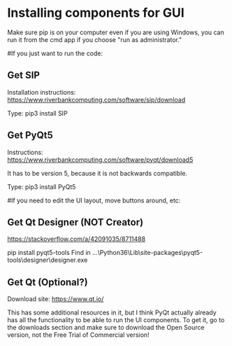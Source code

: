 # Installing components for GUI

Make sure pip is on your computer even if you are using Windows, you can run it from the cmd app if you choose "run as administrator."

#If you just want to run the code:

## Get SIP

Installation instructions: https://www.riverbankcomputing.com/software/sip/download

Type:
pip3 install SIP

## Get PyQt5

Instructions: https://www.riverbankcomputing.com/software/pyqt/download5

It has to be version 5, because it is not backwards compatible.

Type:
pip3 install PyQt5

#If you need to edit the UI layout, move buttons around, etc:

## Get Qt Designer (NOT Creator)

https://stackoverflow.com/a/42091035/8711488

pip install pyqt5-tools
Find in ...\Python36\Lib\site-packages\pyqt5-tools\designer\designer.exe


## Get Qt (Optional?)

Download site: https://www.qt.io/

This has some additional resources in it, but I think PyQt actually already has all the functionality to be able to run the UI components. To get it, go to the downloads section and make sure to download the Open Source version, not the Free Trial of Commercial version!
